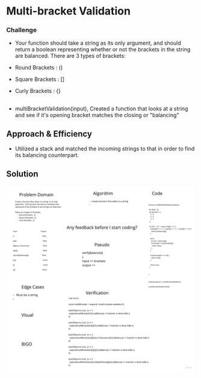 # Multi-bracket Validation

### Challenge

- Your function should take a string as its only argument, and should return a boolean representing whether or not the brackets in the string are balanced. There are 3 types of brackets:

- Round Brackets : ()
- Square Brackets : []
- Curly Brackets : {}

##

- multiBracketValidation(input), Created a function that looks at a string and see if it's opening bracket matches the closing or "balancing"

## Approach & Efficiency

- Utilized a stack and matched the incoming strings to that in order to find its balancing counterpart.

## Solution

<!-- Embedded whiteboard image -->

![CC13](assets/CC3.jpg)
